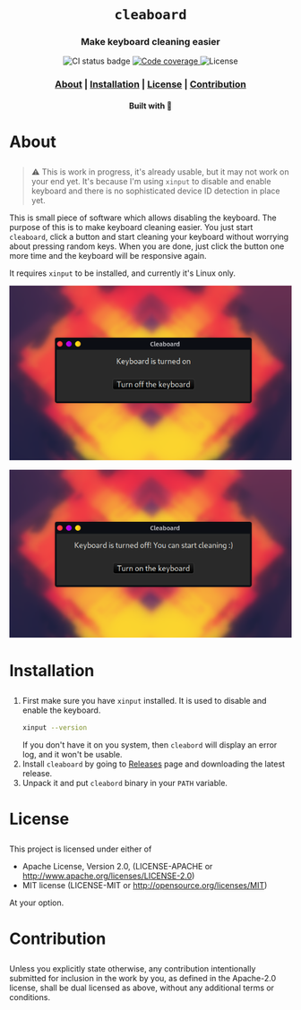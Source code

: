 <div align="center">

  <h1><code>cleaboard</code></h1>

  <h3>
    <strong>Make keyboard cleaning easier</strong>
  </h3>

  <p>
    <img src="https://img.shields.io/github/actions/workflow/status/devzbysiu/cleaboard/ci.yml?style=for-the-badge" alt="CI status badge" />
    <a href="https://codecov.io/gh/devzbysiu/cleaboard">
      <img src="https://img.shields.io/codecov/c/github/devzbysiu/cleaboard?style=for-the-badge" alt="Code coverage"/>
    </a>
    <img src="https://img.shields.io/badge/license-MIT%2FAPACHE--2.0-blue?style=for-the-badge" alt="License"/>
  </p>

  <h3>
    <a href="#about">About</a>
    <span> | </span>
    <a href="#installation">Installation</a>
    <span> | </span>
    <a href="#license">License</a>
    <span> | </span>
    <a href="#contribution">Contribution</a>
  </h3>

  <sub><h4>Built with 🦀</h4></sub>
</div>

# <p id="about">About</p>

> :warning: This is work in progress, it's already usable, but it may not work on your end yet. It's
because I'm using `xinput` to disable and enable keyboard and there is no sophisticated device ID
detection in place yet.

This is small piece of software which allows disabling the keyboard. The purpose of this is to make
keyboard cleaning easier. You just start `cleaboard`, click a button and start cleaning your keyboard
without worrying about pressing random keys. When you are done, just click the button one more time
and the keyboard will be responsive again.

It requires `xinput` to be installed, and currently it's Linux only.

<div align="center">

  ![Demo Keyboard Enabled](./res/enabled.png)

  ![Demo Keyboard Disabled](./res/disabled.png)

</div>

# <p id="installation">Installation</p>

1. First make sure you have `xinput` installed. It is used to disable and enable the keyboard.
   ```sh
   xinput --version
   ```
   If you don't have it on you system, then `cleabord` will display an error log, and it won't be
   usable.
3. Install `cleaboard` by going to [Releases](https://github.com/devzbysiu/cleaboard/releases) page and downloading the latest release.
4. Unpack it and put `cleabord` binary in your `PATH` variable.

# <p id="license">License</p>

This project is licensed under either of

- Apache License, Version 2.0, (LICENSE-APACHE or http://www.apache.org/licenses/LICENSE-2.0)
- MIT license (LICENSE-MIT or http://opensource.org/licenses/MIT)

At your option.

# <p id="contribution">Contribution</p>


Unless you explicitly state otherwise, any contribution intentionally submitted for inclusion in the
work by you, as defined in the Apache-2.0 license, shall be dual licensed as above, without any
additional terms or conditions.

